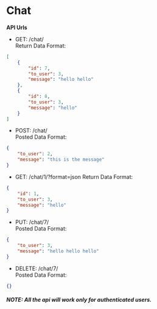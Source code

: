 # Chat

**API Urls**

* GET: /chat/    
Return Data Format:
```json
[
    {
        "id": 7,
        "to_user": 3,
        "message": "hello hello"
    },
    {
        "id": 8,
        "to_user": 3,
        "message": "hello"
    }
]
```
* POST: /chat/  
Posted Data Format:
```json
{
    "to_user": 2,
    "message": "this is the message"
}
```
* GET: /chat/1/?format=json 
Return Data Format:
```json
{
    "id": 1,
    "to_user": 3,
    "message": "hello"
}
```
* PUT: /chat/7/  
Posted Data Format:
```json
{
    "to_user": 3,
    "message": "hello hello hello"
}
```

* DELETE: /chat/7/  
Posted Data Format:
```json
{}
```

##### NOTE: All the api will work only for authenticated users.
